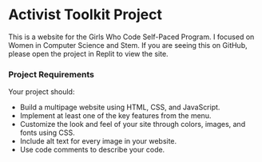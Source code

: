 # Activist Toolkit Project

This is a website for the Girls Who Code Self-Paced Program. I focused on Women in Computer Science and Stem. If you are seeing this on GitHub, please open the project in Replit to view the site.

### Project Requirements
Your project should:
- Build a multipage website using HTML, CSS, and JavaScript.
- Implement at least one of the key features from the menu. 
- Customize the look and feel of your site through colors, images, and fonts using CSS.
- Include alt text for every image in your website.
- Use code comments to describe your code.


